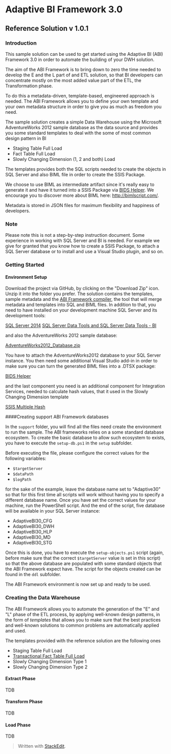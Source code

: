 # Adaptive BI Framework 3.0 
## Reference Solution v 1.0.1

### Introduction
This sample solution can be used to get started using the Adaptive BI (ABI) Framework 3.0 in order to automate the building of your DWH solution.

The aim of the ABI Framework is to bring down to zero the time needed to develop the E and the L part of and ETL solution, so that BI developers can concentrate mostly on the most added value part of the ETL, the Transformation phase.

To do this a metadata-driven, template-based, engineered approach is needed. The ABI Framework allows you to define your own template and your own metadata structure in order to give you as much as freedom you need.

The sample solution creates a simple Data Warehouse using the Microsoft AdventureWorks 2012 sample database as the data source and provides you some standard templates to deal with the some of most common design pattern in BI

- Staging Table Full Load
- Fact Table Full Load
- Slowly Changing Dimension (1, 2 and both) Load

The templates provides both the SQL scripts needed to create the objects in SQL Server and also BIML file in order to create the SSIS Package.

We choose to use BIML as intermediate artifact since it's really easy to generate it and have it turned into a SSIS Package via [BIDS Helper](https://bidshelper.codeplex.com/). We encourage you to discover more about BIML here: http://bimlscript.com/.

Metadata is stored in JSON files for maximum flexibility and happiness of developers.

### Note
Please note this is not a step-by-step instruction document. Some experience in working with SQL Server and BI is needed. For example we give for granted that you know how to create a SSIS Package, to attach a SQL Server database or to install and use a Visual Studio plugin, and so on.

### Getting Started

#### Environment Setup
Download the project via GitHub, by clicking on the "Download Zip" icon. Unzip it into the folder you prefer. The solution contains the templates, sample metadata and the [ABI Framework compiler](https://github.com/SolidQIT/ABI-Compiler), the tool that will merge metadata and templates into SQL and BIML files. In addition to that, you need to have installed on your development machine SQL Server and its development tools:

[SQL Server 2014](https://www.microsoft.com/en-us/evalcenter/evaluate-sql-server-2014)
[SQL Server Data Tools and SQL Server Data Tools - BI](https://msdn.microsoft.com/en-us/library/mt674919.aspx)

and also the AdventureWorks 2012 sample database:

[AdventureWorks2012_Database.zip](http://msftdbprodsamples.codeplex.com/releases/view/93587)

You have to attach the AdventureWorks2012 database to your SQL Server instance. You then need some additional Visual Studio add-in in order to make sure you can turn the generated BIML files into a .DTSX package:

[BIDS Helper](https://bidshelper.codeplex.com/)

and the last component you need is an additional component for Integration Services, needed to calculate hash values, that it used in the Slowly Changing Dimension template 

[SSIS Multiple Hash](https://ssismhash.codeplex.com/)

####Creating support ABI Framework databases

In the ``support`` folder, you will find all the files need create the environment to run the sample. The ABI frameworks relies on a some standard database ecosystem. To create the basic database to allow such ecosystem to exists, you have to execute the ``setup-db.ps1`` in the ``setup`` subfolder.

Before executing the file, please configure the correct values for the following variables:

- ``$targetServer``
- ``$dataPath``
- ``$logPath``

for the sake of the example, leave the database name set to "Adaptive30" so that for this first time all scripts will work without having you to specify a different database name. Once you have set the correct values for your machine, run the PowerShell script. And the end of the script, five database will be available in your SQL Server instance:

- AdaptiveBI30_CFG
- AdaptiveBI30_DWH
- AdaptiveBI30_HLP
- AdaptiveBI30_MD
- AdaptiveBI30_STG

Once this is done, you have to execute the ``setup-objects.ps1`` script (again, before make sure that the correct ``$targetServer`` value is set in this script) so that the above database are populated with some standard objects that the ABI Framework expect have. The script for the objects created can be found in the ``ddl`` subfolder.

The ABI Framework environment is now set up and ready to be used.

### Creating the Data Warehouse

The ABI Framework allows you to automate the generation of the "E" and "L" phase of the ETL process, by applying well-known design patterns, in the form of *templates* that allows you to make sure that the best practices and well-known solutions to common problems are automatically applied and used.

The templates provided with the reference solution are the following ones

- Staging Table Full Load
- [Transactional Fact Table Full Load](docs/transaction-fact-table-full-load.md)
- Slowly Changing Dimension Type 1
- Slowly Changing Dimension Type 2

#### Extract Phase
TDB

#### Transform Phase
TDB

#### Load Phase
TDB

> Written with [StackEdit](https://stackedit.io/).